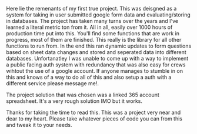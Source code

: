 Here lie the remenants of my first true project. This was deisgned as a system for taking in user submitted google form data and evaluating/storing in databases. The project has taken many turns over the years and I've learned a literal metric ton from it. All in all, easily over 1000 hours of production time put into this.
You'll find some functions that are work in progress, most of them are finished. This really is the library for all other functions to run from. In the end this ran dynamic updates to form questions based on sheet data changes and stored and seperated data into different databases. 
Unfortanatley I was unable to come up with a way to implement a public facing auth system with redundancy that was also easy for crews wihtout the use of a google account. If anyone manages to stumble in on this and knows of a way to do all of this and also setup a auth with a different service please message me!.

The project solution that was chosen was a linked 365 account spreadsheet. It's a very rough solution IMO but it works.

Thanks for taking the time to read this. This was a project very near and dear to my heart. Please take whatever pieces of code you can from this and tweak it to your needs.
